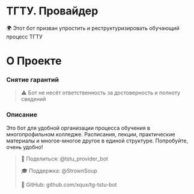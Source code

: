 # ТГТУ. Провайдер
🌍 Этот бот призван упростить и реструктуризировать обучающий процесс ТГТУ

# О Проекте
### Снятие гарантий
> ⚠️ Бот не несёт ответственность за достоверность и полноту сведений

### Описание
Это бот для удобной организации процесса обучения в многопрофильном колледже. Расписания, лекции, практические материалы и многое-многое другое в единой структуре. Попробуйте, очень удобно!

> 📣 Поделиться: @tstu_provider_bot
>
> 🎓 Поддержка: @StrownSoup
>
> 🤖 GitHub: github.com/xqux/tg-tstu-bot
